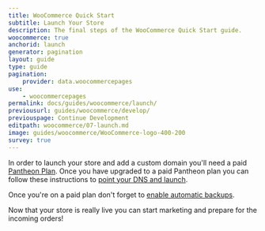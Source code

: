 ```yaml
---
title: WooCommerce Quick Start
subtitle: Launch Your Store
description: The final steps of the WooCommerce Quick Start guide.
woocommerce: true
anchorid: launch
generator: pagination
layout: guide
type: guide
pagination:
    provider: data.woocommercepages
use:
    - woocommercepages
permalink: docs/guides/woocommerce/launch/
previousurl: guides/woocommerce/develop/
previouspage: Continue Development
editpath: woocommerce/07-launch.md
image: guides/woocommerce/WooCommerce-logo-400-200
survey: true
---
```

In order to launch your store and add a custom domain you'll need a paid [Pantheon Plan](/docs/site-plan/). Once you have upgraded to a paid Pantheon plan you can follow these instructions to [point your DNS and launch](/docs/guides/launch/).

Once you're on a paid plan don't forget to [enable automatic backups](/docs/guides/launch/launch-check/).

Now that your store is really live you can start marketing and prepare for the incoming orders!
